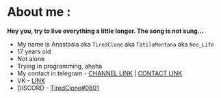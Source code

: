 # About me :

**Hey you, try to live everything a little longer. The song is not sung...**

- My name is Anastasia aka `TiredClone` aka `TatilaMontana` aka `Neo_Life`
- 17 years old
- Not alone
- Trying in programming, ahaha
- My contact in telegram - [CHANNEL LINK](//t.me/typingneo) | [CONTACT LINK](//t.me/Neo_Life24)
- VK - [LINK](//vk.com/neo_life66)
- DISCORD - [TiredClone#0801](//discord.com/users/437262793578643466)



